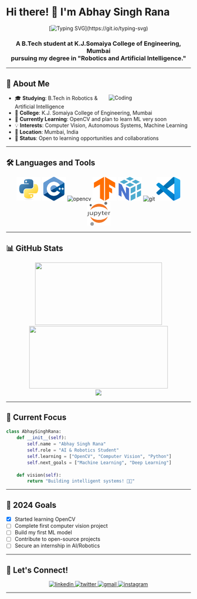 # Hi there! 👋 I'm Abhay Singh Rana

<div align="center">
  
[![Typing SVG](https://readme-typing-svg.herokuapp.com?font=Fira+Code&size=22&pause=1000&color=00D4AA&center=true&vCenter=true&width=600&lines=B.Tech+Student+%7C+Future+AI+and+ML+Engineer;Robotics+%26+Artificial+Intelligence;Learning+OpenCV+%26+Machine+Learning;Always+eager+to+learn+and+grow!)](https://git.io/typing-svg)

<h3>A B.Tech student at K.J.Somaiya College of Engineering, Mumbai<br>pursuing my degree in "Robotics and Artificial Intelligence."</h3>

</div>

---

## 🤖 About Me

<img align="right" alt="Coding" width="224" src="https://cdn.dribbble.com/users/1162077/screenshots/3848914/programmer.gif">

- 🎓 **Studying**: B.Tech in Robotics & Artificial Intelligence
- 🏫 **College**: K.J. Somaiya College of Engineering, Mumbai
- 🌱 **Currently Learning**: OpenCV and plan to learn ML very soon
- 💡 **Interests**: Computer Vision, Autonomous Systems, Machine Learning
- 📍 **Location**: Mumbai, India
- 🚀 **Status**: Open to learning opportunities and collaborations

---

## 🛠️ Languages and Tools

<div align="center">

<p>
  <img src="https://raw.githubusercontent.com/devicons/devicon/master/icons/python/python-original.svg" alt="python" width="65" height="65"/>
  <img src="https://raw.githubusercontent.com/devicons/devicon/master/icons/cplusplus/cplusplus-original.svg" alt="cplusplus" width="65" height="65"/>
  <img src="https://www.vectorlogo.zone/logos/opencv/opencv-icon.svg" alt="opencv" width="65" height="65"/>
  <img src="https://raw.githubusercontent.com/devicons/devicon/master/icons/tensorflow/tensorflow-original.svg" alt="tensorflow" width="65" height="65"/>
  <img src="https://raw.githubusercontent.com/devicons/devicon/master/icons/numpy/numpy-original.svg" alt="numpy" width="65" height="65"/>
  <img src="https://www.vectorlogo.zone/logos/git-scm/git-scm-icon.svg" alt="git" width="65" height="65"/>
  <img src="https://raw.githubusercontent.com/devicons/devicon/master/icons/vscode/vscode-original.svg" alt="vscode" width="65" height="65"/>
  <img src="https://raw.githubusercontent.com/devicons/devicon/master/icons/jupyter/jupyter-original-wordmark.svg" alt="jupyter" width="65" height="65"/>
</p>

</div>

---

## 📊 GitHub Stats

<div align="center">
  <img height="170em" width="346" src="https://github-readme-stats.vercel.app/api?username=abhayyrana&show_icons=true&layout=compact&theme=tokyonight&hide_border=true"/>
  <img height="170em" width="378" src="https://github-readme-stats.vercel.app/api/top-langs/?username=abhayyrana&layout=compact&theme=tokyonight&hide_border=true"/>
</div>

<div align="center">
  <img src="https://github-readme-streak-stats.herokuapp.com/?user=abhayyrana&theme=tokyonight&hide_border=true&stroke=00D4AA&ring=00D4AA&fire=00D4AA&currStreakLabel=00D4AA"/>
</div>

---

## 🎯 Current Focus

```python
class AbhaySinghRana:
    def __init__(self):
        self.name = "Abhay Singh Rana"
        self.role = "AI & Robotics Student"
        self.learning = ["OpenCV", "Computer Vision", "Python"]
        self.next_goals = ["Machine Learning", "Deep Learning"]
        
    def vision(self):
        return "Building intelligent systems! 🤖✨"
```

---

## 🚀 2024 Goals

- [x] Started learning OpenCV
- [ ] Complete first computer vision project
- [ ] Build my first ML model
- [ ] Contribute to open-source projects
- [ ] Secure an internship in AI/Robotics

---

## 🤝 Let's Connect!

<div align="center">
<a href="https://linkedin.com/in/abhayyrana" target="_blank" rel="noopener noreferrer">
  <img src="https://raw.githubusercontent.com/rahuldkjain/github-profile-readme-generator/master/src/images/icons/Social/linked-in-alt.svg" 
       alt="linkedin" height="55" width="55" style="margin: 5 00px;" />
</a>
<a href="https://twitter.com/yourhandle" target="_blank" rel="noopener noreferrer">
  <img src="https://raw.githubusercontent.com/rahuldkjain/github-profile-readme-generator/master/src/images/icons/Social/twitter.svg" 
       alt="twitter" height="55" width="55" style="margin: 5 00px;" />
</a>
<a href="mailto:abhayymayy@gmail.com" target="_blank" rel="noopener noreferrer">
  <img src="https://cdn.jsdelivr.net/gh/simple-icons/simple-icons/icons/gmail.svg" 
       alt="gmail" height="55" width="55" style="margin: 5 00px;" />
</a>
<a href="https://instagram.com/abhayy.rana" target="_blank" rel="noopener noreferrer">
  <img src="https://raw.githubusercontent.com/rahuldkjain/github-profile-readme-generator/master/src/images/icons/Social/instagram.svg" 
       alt="instagram" height="55" width="55" style="margin: 5 00px;" />
</a>
</div>

---
